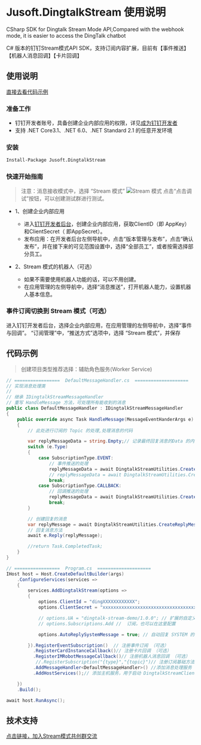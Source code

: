 ﻿# Jusoft.DingtalkStream 使用说明

CSharp SDK for Dingtalk Stream Mode API,Compared with the webhook mode, it is easier to access the DingTalk chatbot

C# 版本的钉钉Stream模式API SDK，支持订阅内容扩展，目前有【事件推送】【机器人消息回调】【卡片回调】


## 使用说明

[直接去看代码示例](#代码示例)

### 准备工作
- 钉钉开发者账号，具备创建企业内部应用的权限，详见[成为钉钉开发者](https://open.dingtalk.com/document/orgapp/become-a-dingtalk-developer)
- 支持 .NET Core3.1、.NET 6.0、.NET Standard 2.1 的任意开发环境

### 安装
```bash
Install-Package Jusoft.DingtalkStream
```

### 快速开始指南
> 注意：消息接收模式中，选择 “Stream 模式”
> ![Stream 模式](https://img.alicdn.com/imgextra/i3/O1CN01XL4piO1lkYX2F6sW6_!!6000000004857-0-tps-896-522.jpg)
> 点击“点击调试”按钮，可以创建测试群进行测试。

- 1、创建企业内部应用
  - 进入[钉钉开发者后台](https://open-dev.dingtalk.com/)，创建企业内部应用，获取ClientID（即 AppKey）和ClientSecret（ 即AppSecret）。
  - 发布应用：在开发者后台左侧导航中，点击“版本管理与发布”，点击“确认发布”，并在接下来的可见范围设置中，选择“全部员工”，或者按需选择部分员工。

- 2、Stream 模式的机器人（可选）
  - 如果不需要使用机器人功能的话，可以不用创建。
  - 在应用管理的左侧导航中，选择“消息推送”，打开机器人能力，设置机器人基本信息。

### 事件订阅切换到 Stream 模式（可选）

进入钉钉开发者后台，选择企业内部应用，在应用管理的左侧导航中，选择“事件与回调”。
“订阅管理”中，“推送方式”选项中，选择 “Stream 模式”，并保存

## 代码示例

> 创建项目类型推荐选择：辅助角色服务(Worker Service)

```csharp
// =================  DefaultMessageHandler.cs  ====================
// 实现消息处理类
//
// 继承 IDingtalkStreamMessageHandler
// 重写 HandleMessage 方法，可处理所有能收到的消息
public class DefaultMessageHandler : IDingtalkStreamMessageHandler
{
    public override async Task HandleMessage(MessageEventHanderArgs e)
    {
        // 此处进行订阅的 Topic 的处理,处理消息的代码

        var replyMessageData = string.Empty;// 记录最终回复消息的Data 的内容
        switch (e.Type)
        {
            case SubscriptionType.EVENT:
                // 事件推送的处理
                replyMessageData = await DingtalkStreamUtilities.CreateReplyEventSuccessMessageData("自定义成功消息");
                // replyMessageData = await DingtalkStreamUtilities.CreateReplyEventFaildMessageData("自定义失败消息");
                break;
            case SubscriptionType.CALLBACK:
                // 回调推送的处理
                replyMessageData = await DingtalkStreamUtilities.CreateReplyCallbackMessageData("自定义回调结果");
                break;
        }

        // 创建回复的消息
        var replyMessage = await DingtalkStreamUtilities.CreateReplyMessage(e.Headers.MessageId, replyMessageData);
        // 回复消息方法
        await e.Reply(replyMessage);

        //return Task.CompletedTask;
    }
}
```

```csharp
// =================  Program.cs  ====================
IHost host = Host.CreateDefaultBuilder(args)
    .ConfigureServices(services =>
    {
        services.AddDingtalkStream(options =>
        {
            options.ClientId = "dingXXXXXXXXXXXX";
            options.ClientSecret = "xxxxxxxxxxxxxxxxxxxxxxxxxxxxxxxxxxxxxxx";

            // options.UA = "dingtalk-stream-demo/1.0.0"; // 扩展的自定义的UA
            // options.Subscriptions.Add //  订阅，也可以在这里配置

            options.AutoReplySystemMessage = true; // 自动回复 SYSTEM 的消息（ping,disconnect）

        }).RegisterEventSubscription()  // 注册事件订阅 （可选）
          .RegisterCardInstanceCallback()// 注册卡片回调 （可选）
          .RegisterIMRobotMessageCallback()// 注册机器人消息回调 （可选）
           //.RegisterSubscription("{type}","{topic}")// 注册订阅基础方法
          .AddMessageHandler<DefaultMessageHandler>() //添加消息处理服务
          .AddHostServices();// 添加主机服务，用于启动 DingtalkStreamClient

    })
    .Build();

await host.RunAsync();

```
## 技术支持

[点击链接，加入Stream模式共创群交流](https://open-dingtalk.github.io/developerpedia/docs/explore/support/?via=moon-group)